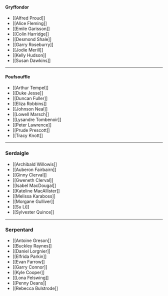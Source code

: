 #### Gryffondor
- [[Alfred Proud]]
- [[Alice Fleming]]
- [[Emile Garisson]]
- [[Colin Harridge]]
- [[Desmond Shale]]
- [[Garry Roseburry]]
- [[Jodie Merill]]
- [[Kelly Hudson]]
- [[Susan Dawkins]]
---
#### Poufsouffle
- [[Arthur Tempel]]
- [[Duke Jesse]]
- [[Duncan Fuller]]
- [[Eliza Robbins]]
- [[Johnson Neal]]
- [[Lowell Marsch]]
- [[Lysandre Tombenoir]]
- [[Peter Lawrence]]
- [[Prude Prescott]]
- [[Tracy Knott]]
---
### Serdaigle
- [[Archibald Willowis]]
- [[Auberon Fairbairn]]
- [[Ginny Clerval]]
- [[Gweneth Clerval]]
- [[Isabel MacDougal]]
- [[Kateline MacAllister]]
- [[Melissa Karaboss]]
- [[Morgane Gulliver]]
- [[Su Li]]
- [[Sylvester Quince]]
---
### Serpentard
- [[Antoine Greson]]
- [[Buckley Raynes]]
- [[Daniel Lorgnier]]
- [[Elfrida Parkin]]
- [[Evan Farrow]]
- [[Garry Connor]]
- [[Kyle Cooper]]
- [[Lona Felswing]]
- [[Penny Deans]]
- [[Rebecca Bulstrode]]
